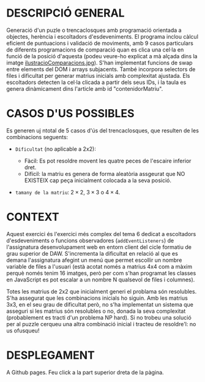 # DESCRIPCIÓ GENERAL

Generació d'un puzle o trencaclosques amb programació orientada a objectes, herència i escoltadors d'esdeveniments. El programa inclou càlcul eficient de puntuacions i validació de moviments, amb 9 casos particulars de diferents programacions de comparació quan es clica una cel·la en funció de la posició d'aquesta (podeu veure-ho explicat a mà alçada dins la imatge [ilustracioComparacions.jpg](ilustracioComparacions.jpg)). S'han implementat funcions de swap entre elements del DOM i arrays subjacents. També incorpora selectors de files i dificultat per generar matrius inicials amb complexitat ajustada. Els escoltadors detecten la cel·la clicada a partir dels seus IDs, i la taula es genera dinàmicament dins l'article amb id "contenidorMatriu". 

# CASOS D'US POSSIBLES

Es generen uj ntotal de 5 casos d'ús del trencaclosques, que resulten de les combinacions seguents:

 - `Dificultat` (no aplicable a 2x2):
    * Fàcil: Es pot resoldre movent les quatre peces de l'escaire inferior dret.
    * Difícil: la matriu es genera de forma aleatòria assgeurat que NO EXISTEIX cap peça inicialment colocada a la seva posició.

 - `tamany de la matriu`: $2 \times 2$, $3 \times 3$ o $4 \times 4$.

# CONTEXT 

Aquest exercici és l'exercici més complex del tema 6 dedicat a escoltadors d'esdeveniments o funcions observadores (`addEventListeners`) de l'assignatura desenvolupament web en entorn client del cicle formatiu de grau superior de DAW. S'incrementa la dificultat en relació al que es demana l'assignatura afegint un menú que permet escollir un nombre variable de files a l'usuari (està acotat només a matrius 4x4 com a màxim perquè només tenim 16 imatges, però per com s'han programat les classes en JavaScript es pot escalar a un nombre N qualsevol de files i columnes).

Totes les matrius de 2x2 que inicialment generi el problama són resolubles. S'ha assegurat que les combinacions inicials ho siguin. Amb les matrius 3x3, en el seu grau de dificultat però, no s'ha implementat un sistema que asseguri si les matrius són resolubles o no, donada la seva complexitat (probablement es tracti d'un problema NP hard). Si no trobeu una solució per al puzzle cerqueu una altra combinació inicial i tracteu de resoldre'l: no us ofusqueu!

# DESPLEGAMENT

A Github pages. Feu click a la part superior dreta de la pàgina.


